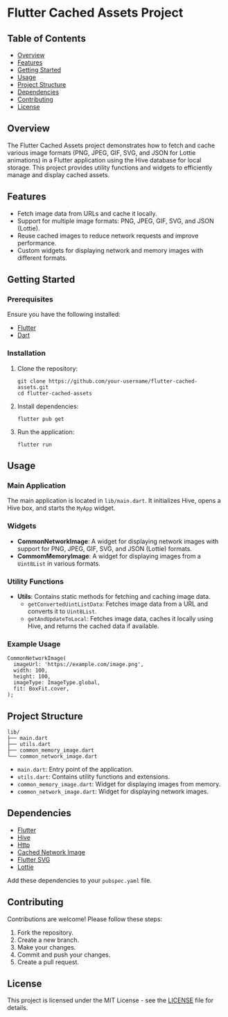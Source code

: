 <!DOCTYPE html>
<html lang="en">
<head>
    <meta charset="UTF-8">
    <meta name="viewport" content="width=device-width, initial-scale=1.0">
    <title>Flutter Cached Assets Project</title>
</head>
<body>
    <h1>Flutter Cached Assets Project</h1>
    <h2>Table of Contents</h2>
    <ul>
        <li><a href="#overview">Overview</a></li>
        <li><a href="#features">Features</a></li>
        <li><a href="#getting-started">Getting Started</a></li>
        <li><a href="#usage">Usage</a></li>
        <li><a href="#project-structure">Project Structure</a></li>
        <li><a href="#dependencies">Dependencies</a></li>
        <li><a href="#contributing">Contributing</a></li>
        <li><a href="#license">License</a></li>
    </ul>
    <h2 id="overview">Overview</h2>
    <p>The Flutter Cached Assets project demonstrates how to fetch and cache various image formats (PNG, JPEG, GIF, SVG, and JSON for Lottie animations) in a Flutter application using the Hive database for local storage. This project provides utility functions and widgets to efficiently manage and display cached assets.</p>
    <h2 id="features">Features</h2>
    <ul>
        <li>Fetch image data from URLs and cache it locally.</li>
        <li>Support for multiple image formats: PNG, JPEG, GIF, SVG, and JSON (Lottie).</li>
        <li>Reuse cached images to reduce network requests and improve performance.</li>
        <li>Custom widgets for displaying network and memory images with different formats.</li>
    </ul>
    <h2 id="getting-started">Getting Started</h2>
    <h3>Prerequisites</h3>
    <p>Ensure you have the following installed:</p>
    <ul>
        <li><a href="https://flutter.dev/docs/get-started/install">Flutter</a></li>
        <li><a href="https://dart.dev/get-dart">Dart</a></li>
    </ul>
    <h3>Installation</h3>
    <ol>
        <li>Clone the repository:
            <pre><code>git clone https://github.com/your-username/flutter-cached-assets.git
cd flutter-cached-assets</code></pre>
        </li>
        <li>Install dependencies:
            <pre><code>flutter pub get</code></pre>
        </li>
        <li>Run the application:
            <pre><code>flutter run</code></pre>
        </li>
    </ol>
    <h2 id="usage">Usage</h2>
    <h3>Main Application</h3>
    <p>The main application is located in <code>lib/main.dart</code>. It initializes Hive, opens a Hive box, and starts the <code>MyApp</code> widget.</p>
    <h3>Widgets</h3>
    <ul>
        <li><strong>CommonNetworkImage</strong>: A widget for displaying network images with support for PNG, JPEG, GIF, SVG, and JSON (Lottie) formats.</li>
        <li><strong>CommomMemoryImage</strong>: A widget for displaying images from a <code>Uint8List</code> in various formats.</li>
    </ul>
    <h3>Utility Functions</h3>
    <ul>
        <li><strong>Utils</strong>: Contains static methods for fetching and caching image data.
            <ul>
                <li><code>getConvertedUintListData</code>: Fetches image data from a URL and converts it to <code>Uint8List</code>.</li>
                <li><code>getAndUpdateToLocal</code>: Fetches image data, caches it locally using Hive, and returns the cached data if available.</li>
            </ul>
        </li>
    </ul>
    <h3>Example Usage</h3>
    <pre><code>CommonNetworkImage(
  imageUrl: 'https://example.com/image.png',
  width: 100,
  height: 100,
  imageType: ImageType.global,
  fit: BoxFit.cover,
);</code></pre>
    <h2 id="project-structure">Project Structure</h2>
    <pre><code>lib/
├── main.dart
├── utils.dart
├── common_memory_image.dart
└── common_network_image.dart</code></pre>
    <ul>
        <li><code>main.dart</code>: Entry point of the application.</li>
        <li><code>utils.dart</code>: Contains utility functions and extensions.</li>
        <li><code>common_memory_image.dart</code>: Widget for displaying images from memory.</li>
        <li><code>common_network_image.dart</code>: Widget for displaying network images.</li>
    </ul>
    <h2 id="dependencies">Dependencies</h2>
    <ul>
        <li><a href="https://flutter.dev">Flutter</a></li>
        <li><a href="https://pub.dev/packages/hive">Hive</a></li>
        <li><a href="https://pub.dev/packages/http">Http</a></li>
        <li><a href="https://pub.dev/packages/cached_network_image">Cached Network Image</a></li>
        <li><a href="https://pub.dev/packages/flutter_svg">Flutter SVG</a></li>
        <li><a href="https://pub.dev/packages/lottie">Lottie</a></li>
    </ul>
    <p>Add these dependencies to your <code>pubspec.yaml</code> file.</p>
    <h2 id="contributing">Contributing</h2>
    <p>Contributions are welcome! Please follow these steps:</p>
    <ol>
        <li>Fork the repository.</li>
        <li>Create a new branch.</li>
        <li>Make your changes.</li>
        <li>Commit and push your changes.</li>
        <li>Create a pull request.</li>
    </ol>
    <h2 id="license">License</h2>
    <p>This project is licensed under the MIT License - see the <a href="LICENSE">LICENSE</a> file for details.</p>
</body>
</html>
